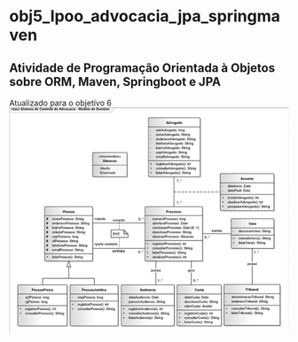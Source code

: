 # **obj5_lpoo_advocacia_jpa_springmaven**

## Atividade de Programação Orientada à Objetos sobre ORM, Maven, Springboot e JPA
Atualizado para o objetivo 6
![Imagem do Diagrama](DiagramaAdvocacia.png?raw=true)
